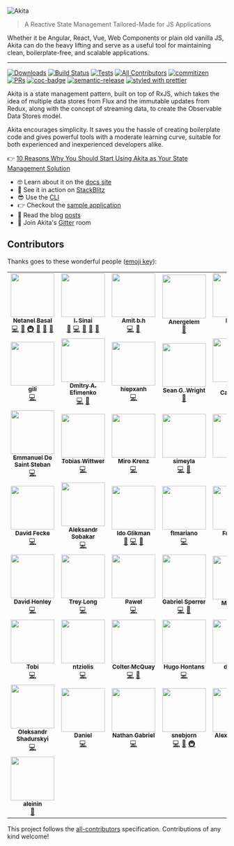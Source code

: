 ![Akita](https://s8.postimg.cc/d4m3fc9tx/image.png)

> A Reactive State Management Tailored-Made for JS Applications

Whether it be Angular, React, Vue, Web Components or plain old vanilla JS, Akita can do the heavy lifting and serve as a useful tool for maintaining clean, boilerplate-free, and scalable applications.

<hr />

[![Downloads](https://img.shields.io/npm/dt/@datorama/akita.svg?style=flat-square)]()
[![Build Status](https://github.com/datorama/akita/workflows/Build/badge.svg)](https://github.com/datorama/akita/actions?query=workflow%3A%22Build%22)
[![Tests](https://github.com/datorama/akita/workflows/Tests/badge.svg)](https://github.com/datorama/akita/actions?query=workflow%3A%22Tests%22)
[![All Contributors](https://img.shields.io/badge/all_contributors-45-orange.svg?style=flat-square)](#contributors)
[![commitizen](https://img.shields.io/badge/commitizen-friendly-brightgreen.svg?style=flat-square)]()
[![PRs](https://img.shields.io/badge/PRs-welcome-brightgreen.svg?style=flat-square)]()
[![coc-badge](https://img.shields.io/badge/codeof-conduct-ff69b4.svg?style=flat-square)]()
[![semantic-release](https://img.shields.io/badge/%20%20%F0%9F%93%A6%F0%9F%9A%80-semantic--release-e10079.svg?style=flat-square)](https://github.com/semantic-release/semantic-release)
[![styled with prettier](https://img.shields.io/badge/styled_with-prettier-ff69b4.svg?style=flat-square)](https://github.com/prettier/prettier)

Akita is a state management pattern, built on top of RxJS, which takes the idea of multiple data stores from Flux and the immutable updates from Redux, along with the concept of streaming data, to create the Observable Data Stores model.

Akita encourages simplicity. It saves you the hassle of creating boilerplate code and gives powerful tools with a moderate learning curve, suitable for both experienced and inexperienced developers alike.

👉 [10 Reasons Why You Should Start Using Akita as Your State Management Solution](https://engineering.datorama.com/10-reasons-why-you-should-start-using-akita-as-your-state-management-solution-66b63d033fec)

- 🤓 Learn about it on the [docs site](https://datorama.github.io/akita/)
- 🚀 See it in action on [StackBlitz](https://stackblitz.com/edit/akita-todos-app)
- 😎 Use the [CLI](https://github.com/datorama/akita/tree/master/cli)
- 👉 Checkout the [sample application](http://akita.surge.sh/)
- 📖 Read the blog [posts](https://netbasal.gitbook.io/akita/general/blog-posts)
- 🍄 Join Akita's [Gitter](https://gitter.im/akita-state-management/Lobby#) room

## Contributors

Thanks goes to these wonderful people ([emoji key](https://github.com/kentcdodds/all-contributors#emoji-key)):

<!-- ALL-CONTRIBUTORS-LIST:START - Do not remove or modify this section -->
<!-- prettier-ignore-start -->
<!-- markdownlint-disable -->
<table>
  <tr>
    <td align="center"><a href="https://www.netbasal.com"><img src="https://avatars1.githubusercontent.com/u/6745730?v=4" width="100px;" alt=""/><br /><sub><b>Netanel Basal</b></sub></a><br /><a href="https://github.com/NetanelBasal/akita/commits?author=NetanelBasal" title="Code">💻</a> <a href="#design-NetanelBasal" title="Design">🎨</a> <a href="#infra-NetanelBasal" title="Infrastructure (Hosting, Build-Tools, etc)">🚇</a> <a href="#ideas-NetanelBasal" title="Ideas, Planning, & Feedback">🤔</a> <a href="#blog-NetanelBasal" title="Blogposts">📝</a> <a href="https://github.com/NetanelBasal/akita/commits?author=NetanelBasal" title="Documentation">📖</a></td>
    <td align="center"><a href="https://github.com/theblushingcrow"><img src="https://avatars3.githubusercontent.com/u/638818?v=4" width="100px;" alt=""/><br /><sub><b>I. Sinai</b></sub></a><br /><a href="https://github.com/NetanelBasal/akita/commits?author=theblushingcrow" title="Documentation">📖</a> <a href="https://github.com/NetanelBasal/akita/commits?author=theblushingcrow" title="Code">💻</a> <a href="#blog-theblushingcrow" title="Blogposts">📝</a> <a href="#ideas-theblushingcrow" title="Ideas, Planning, & Feedback">🤔</a> <a href="#design-theblushingcrow" title="Design">🎨</a></td>
    <td align="center"><a href="https://github.com/bh86"><img src="https://avatars2.githubusercontent.com/u/78281?v=4" width="100px;" alt=""/><br /><sub><b>Amit b.h</b></sub></a><br /><a href="https://github.com/NetanelBasal/akita/commits?author=bh86" title="Code">💻</a> <a href="#ideas-bh86" title="Ideas, Planning, & Feedback">🤔</a></td>
    <td align="center"><a href="https://github.com/Anergelem"><img src="https://avatars0.githubusercontent.com/u/25507557?v=4" width="100px;" alt=""/><br /><sub><b>Anergelem</b></sub></a><br /><a href="#design-Anergelem" title="Design">🎨</a></td>
    <td align="center"><a href="https://github.com/hoisel"><img src="https://avatars2.githubusercontent.com/u/400244?v=4" width="100px;" alt=""/><br /><sub><b>Hoisel</b></sub></a><br /><a href="https://github.com/NetanelBasal/akita/commits?author=hoisel" title="Code">💻</a></td>
    <td align="center"><a href="https://www.linkedin.com/in/ange-picard-54648b136/"><img src="https://avatars0.githubusercontent.com/u/13108166?v=4" width="100px;" alt=""/><br /><sub><b>Ange Picard</b></sub></a><br /><a href="https://github.com/NetanelBasal/akita/commits?author=MonsieurMan" title="Documentation">📖</a></td>
    <td align="center"><a href="https://github.com/shaharkazaz"><img src="https://avatars2.githubusercontent.com/u/17194830?v=4" width="100px;" alt=""/><br /><sub><b>Shahar Kazaz</b></sub></a><br /><a href="https://github.com/NetanelBasal/akita/commits?author=shaharkazaz" title="Code">💻</a> <a href="https://github.com/NetanelBasal/akita/commits?author=shaharkazaz" title="Documentation">📖</a> <a href="#blog-shaharkazaz" title="Blogposts">📝</a></td>
  </tr>
  <tr>
    <td align="center"><a href="https://github.com/ritox842"><img src="https://avatars0.githubusercontent.com/u/7280441?v=4" width="100px;" alt=""/><br /><sub><b>gili</b></sub></a><br /><a href="https://github.com/NetanelBasal/akita/commits?author=ritox842" title="Code">💻</a></td>
    <td align="center"><a href="http://dmitryefimenko.github.io/"><img src="https://avatars0.githubusercontent.com/u/2098175?v=4" width="100px;" alt=""/><br /><sub><b>Dmitry A. Efimenko</b></sub></a><br /><a href="https://github.com/NetanelBasal/akita/commits?author=DmitryEfimenko" title="Code">💻</a> <a href="#ideas-DmitryEfimenko" title="Ideas, Planning, & Feedback">🤔</a></td>
    <td align="center"><a href="https://github.com/hiepxanh"><img src="https://avatars0.githubusercontent.com/u/16970990?v=4" width="100px;" alt=""/><br /><sub><b>hiepxanh</b></sub></a><br /><a href="https://github.com/NetanelBasal/akita/commits?author=hiepxanh" title="Code">💻</a></td>
    <td align="center"><a href="http://www.seangwright.me"><img src="https://avatars3.githubusercontent.com/u/1382768?v=4" width="100px;" alt=""/><br /><sub><b>Sean G. Wright</b></sub></a><br /><a href="#ideas-sgwatgit" title="Ideas, Planning, & Feedback">🤔</a></td>
    <td align="center"><a href="http://www.xperiments.in"><img src="https://avatars0.githubusercontent.com/u/417709?v=4" width="100px;" alt=""/><br /><sub><b>Pedro Casaubon</b></sub></a><br /><a href="https://github.com/NetanelBasal/akita/commits?author=xperiments" title="Code">💻</a></td>
    <td align="center"><a href="https://github.com/omgwtflaserguns"><img src="https://avatars2.githubusercontent.com/u/16048976?v=4" width="100px;" alt=""/><br /><sub><b>omgwtflaserguns</b></sub></a><br /><a href="https://github.com/NetanelBasal/akita/commits?author=omgwtflaserguns" title="Code">💻</a></td>
    <td align="center"><a href="https://github.com/DanielNetzer"><img src="https://avatars2.githubusercontent.com/u/14941988?v=4" width="100px;" alt=""/><br /><sub><b>Daniel Netzer</b></sub></a><br /><a href="https://github.com/NetanelBasal/akita/commits?author=DanielNetzer" title="Code">💻</a></td>
  </tr>
  <tr>
    <td align="center"><a href="https://github.com/manudss"><img src="https://avatars3.githubusercontent.com/u/1046806?v=4" width="100px;" alt=""/><br /><sub><b>Emmanuel De Saint Steban</b></sub></a><br /><a href="https://github.com/NetanelBasal/akita/commits?author=manudss" title="Code">💻</a></td>
    <td align="center"><a href="https://github.com/twittwer"><img src="https://avatars1.githubusercontent.com/u/8677948?v=4" width="100px;" alt=""/><br /><sub><b>Tobias Wittwer</b></sub></a><br /><a href="https://github.com/NetanelBasal/akita/commits?author=twittwer" title="Code">💻</a></td>
    <td align="center"><a href="https://github.com/n0script"><img src="https://avatars2.githubusercontent.com/u/36441932?v=4" width="100px;" alt=""/><br /><sub><b>Miro Krenz</b></sub></a><br /><a href="https://github.com/NetanelBasal/akita/commits?author=n0script" title="Code">💻</a></td>
    <td align="center"><a href="https://github.com/simeyla"><img src="https://avatars1.githubusercontent.com/u/3656278?v=4" width="100px;" alt=""/><br /><sub><b>simeyla </b></sub></a><br /><a href="https://github.com/NetanelBasal/akita/commits?author=simeyla" title="Code">💻</a> <a href="#ideas-simeyla" title="Ideas, Planning, & Feedback">🤔</a></td>
    <td align="center"><a href="https://github.com/Teamop"><img src="https://avatars1.githubusercontent.com/u/8519685?v=4" width="100px;" alt=""/><br /><sub><b>Terry</b></sub></a><br /><a href="https://github.com/NetanelBasal/akita/commits?author=Teamop" title="Code">💻</a></td>
    <td align="center"><a href="https://www.nativescript.org/"><img src="https://avatars3.githubusercontent.com/u/4092076?v=4" width="100px;" alt=""/><br /><sub><b>Alexander Vakrilov</b></sub></a><br /><a href="https://github.com/NetanelBasal/akita/commits?author=vakrilov" title="Code">💻</a></td>
    <td align="center"><a href="https://github.com/orangeswim"><img src="https://avatars1.githubusercontent.com/u/1499212?v=4" width="100px;" alt=""/><br /><sub><b>Cyprian Bergonia</b></sub></a><br /><a href="https://github.com/NetanelBasal/akita/commits?author=orangeswim" title="Code">💻</a></td>
  </tr>
  <tr>
    <td align="center"><a href="http://www.eyecook.net"><img src="https://avatars0.githubusercontent.com/u/13577480?v=4" width="100px;" alt=""/><br /><sub><b>David Fecke</b></sub></a><br /><a href="https://github.com/NetanelBasal/akita/commits?author=leptoquark1" title="Code">💻</a></td>
    <td align="center"><a href="http://xaosaki.ru"><img src="https://avatars0.githubusercontent.com/u/28115571?v=4" width="100px;" alt=""/><br /><sub><b>Aleksandr Sobakar</b></sub></a><br /><a href="https://github.com/NetanelBasal/akita/commits?author=xaosaki" title="Code">💻</a></td>
    <td align="center"><a href="https://github.com/idoglikman"><img src="https://avatars1.githubusercontent.com/u/37035056?v=4" width="100px;" alt=""/><br /><sub><b>Ido Glikman</b></sub></a><br /><a href="#blog-idoglikman" title="Blogposts">📝</a> <a href="https://github.com/NetanelBasal/akita/commits?author=idoglikman" title="Code">💻</a> <a href="#ideas-idoglikman" title="Ideas, Planning, & Feedback">🤔</a></td>
    <td align="center"><a href="https://github.com/flmariano"><img src="https://avatars1.githubusercontent.com/u/38477338?v=4" width="100px;" alt=""/><br /><sub><b>flmariano</b></sub></a><br /><a href="https://github.com/NetanelBasal/akita/commits?author=flmariano" title="Code">💻</a></td>
    <td align="center"><a href="https://github.com/GrandSchtroumpf"><img src="https://avatars1.githubusercontent.com/u/8143464?v=4" width="100px;" alt=""/><br /><sub><b>François</b></sub></a><br /><a href="https://github.com/NetanelBasal/akita/commits?author=GrandSchtroumpf" title="Code">💻</a></td>
    <td align="center"><a href="https://github.com/Gustav0ar"><img src="https://avatars3.githubusercontent.com/u/628398?v=4" width="100px;" alt=""/><br /><sub><b>Gustavo Rosa</b></sub></a><br /><a href="https://github.com/NetanelBasal/akita/commits?author=Gustav0ar" title="Code">💻</a></td>
    <td align="center"><a href="https://github.com/RobYed"><img src="https://avatars1.githubusercontent.com/u/6669407?v=4" width="100px;" alt=""/><br /><sub><b>Robert Dey</b></sub></a><br /><a href="https://github.com/NetanelBasal/akita/commits?author=RobYed" title="Code">💻</a></td>
  </tr>
  <tr>
    <td align="center"><a href="https://github.com/davidhenley"><img src="https://avatars0.githubusercontent.com/u/15056748?v=4" width="100px;" alt=""/><br /><sub><b>David Henley</b></sub></a><br /><a href="https://github.com/NetanelBasal/akita/commits?author=davidhenley" title="Code">💻</a></td>
    <td align="center"><a href="https://github.com/xealot"><img src="https://avatars1.githubusercontent.com/u/189873?v=4" width="100px;" alt=""/><br /><sub><b>Trey Long</b></sub></a><br /><a href="https://github.com/NetanelBasal/akita/commits?author=xealot" title="Code">💻</a></td>
    <td align="center"><a href="http://m.me/pawel.boguslawski"><img src="https://avatars2.githubusercontent.com/u/5169399?v=4" width="100px;" alt=""/><br /><sub><b>Paweł</b></sub></a><br /><a href="https://github.com/NetanelBasal/akita/commits?author=bogusweb" title="Code">💻</a></td>
    <td align="center"><a href="https://github.com/FERNman"><img src="https://avatars3.githubusercontent.com/u/12270008?v=4" width="100px;" alt=""/><br /><sub><b>Gabriel Sperrer</b></sub></a><br /><a href="https://github.com/NetanelBasal/akita/commits?author=FERNman" title="Code">💻</a> <a href="#ideas-FERNman" title="Ideas, Planning, & Feedback">🤔</a></td>
    <td align="center"><a href="https://github.com/Maxstgt"><img src="https://avatars1.githubusercontent.com/u/39312833?v=4" width="100px;" alt=""/><br /><sub><b>Max Fritz</b></sub></a><br /><a href="https://github.com/NetanelBasal/akita/commits?author=Maxstgt" title="Documentation">📖</a></td>
    <td align="center"><a href="https://github.com/sjroesink"><img src="https://avatars1.githubusercontent.com/u/607628?v=4" width="100px;" alt=""/><br /><sub><b>sjroesink</b></sub></a><br /><a href="https://github.com/NetanelBasal/akita/commits?author=sjroesink" title="Code">💻</a></td>
    <td align="center"><a href="https://github.com/danzrou"><img src="https://avatars3.githubusercontent.com/u/6433766?v=4" width="100px;" alt=""/><br /><sub><b>Dan Roujinsky</b></sub></a><br /><a href="https://github.com/NetanelBasal/akita/commits?author=danzrou" title="Code">💻</a></td>
  </tr>
  <tr>
    <td align="center"><a href="https://www.nützliche.it/"><img src="https://avatars2.githubusercontent.com/u/4036376?v=4" width="100px;" alt=""/><br /><sub><b>Tobi</b></sub></a><br /><a href="https://github.com/NetanelBasal/akita/commits?author=fen89" title="Code">💻</a></td>
    <td align="center"><a href="https://github.com/ntziolis"><img src="https://avatars2.githubusercontent.com/u/265338?v=4" width="100px;" alt=""/><br /><sub><b>ntziolis</b></sub></a><br /><a href="https://github.com/NetanelBasal/akita/commits?author=ntziolis" title="Code">💻</a></td>
    <td align="center"><a href="https://github.com/cjam"><img src="https://avatars2.githubusercontent.com/u/1000288?v=4" width="100px;" alt=""/><br /><sub><b>Colter McQuay</b></sub></a><br /><a href="https://github.com/NetanelBasal/akita/commits?author=cjam" title="Code">💻</a> <a href="#ideas-cjam" title="Ideas, Planning, & Feedback">🤔</a></td>
    <td align="center"><a href="https://github.com/Hugo-Hontans"><img src="https://avatars0.githubusercontent.com/u/42539174?v=4" width="100px;" alt=""/><br /><sub><b>Hugo Hontans</b></sub></a><br /><a href="https://github.com/NetanelBasal/akita/commits?author=Hugo-Hontans" title="Code">💻</a></td>
    <td align="center"><a href="https://github.com/dexster"><img src="https://avatars2.githubusercontent.com/u/6392334?v=4" width="100px;" alt=""/><br /><sub><b>dexster</b></sub></a><br /><a href="https://github.com/NetanelBasal/akita/commits?author=dexster" title="Code">💻</a></td>
    <td align="center"><a href="https://github.com/snowyu"><img src="https://avatars1.githubusercontent.com/u/327887?v=4" width="100px;" alt=""/><br /><sub><b>Riceball LEE</b></sub></a><br /><a href="https://github.com/NetanelBasal/akita/commits?author=snowyu" title="Code">💻</a></td>
    <td align="center"><a href="https://github.com/GeorgeBark"><img src="https://avatars0.githubusercontent.com/u/7204152?v=4" width="100px;" alt=""/><br /><sub><b>GeorgeBark</b></sub></a><br /><a href="https://github.com/NetanelBasal/akita/commits?author=GeorgeBark" title="Code">💻</a></td>
  </tr>
  <tr>
    <td align="center"><a href="https://github.com/AlexandrSHad"><img src="https://avatars1.githubusercontent.com/u/11280138?v=4" width="100px;" alt=""/><br /><sub><b>Oleksandr Shadurskyi</b></sub></a><br /><a href="https://github.com/NetanelBasal/akita/commits?author=AlexandrSHad" title="Code">💻</a></td>
    <td align="center"><a href="https://github.com/tuurbo"><img src="https://avatars3.githubusercontent.com/u/996899?v=4" width="100px;" alt=""/><br /><sub><b>Daniel</b></sub></a><br /><a href="https://github.com/NetanelBasal/akita/commits?author=tuurbo" title="Code">💻</a></td>
    <td align="center"><a href="https://github.com/NathanAlcantara"><img src="https://avatars0.githubusercontent.com/u/39138501?v=4" width="100px;" alt=""/><br /><sub><b>Nathan Gabriel</b></sub></a><br /><a href="https://github.com/NetanelBasal/akita/commits?author=NathanAlcantara" title="Code">💻</a></td>
    <td align="center"><a href="https://github.com/snebjorn"><img src="https://avatars0.githubusercontent.com/u/1266245?v=4" width="100px;" alt=""/><br /><sub><b>snebjorn</b></sub></a><br /><a href="https://github.com/NetanelBasal/akita/commits?author=snebjorn" title="Code">💻</a> <a href="#ideas-snebjorn" title="Ideas, Planning, & Feedback">🤔</a> <a href="#infra-snebjorn" title="Infrastructure (Hosting, Build-Tools, etc)">🚇</a></td>
    <td align="center"><a href="https://github.com/theorlovsky"><img src="https://avatars1.githubusercontent.com/u/21097952?v=4" width="100px;" alt=""/><br /><sub><b>Alex Orlovsky</b></sub></a><br /><a href="https://github.com/NetanelBasal/akita/commits?author=theorlovsky" title="Code">💻</a></td>
    <td align="center"><a href="https://github.com/NickLargen"><img src="https://avatars1.githubusercontent.com/u/1881732?v=4" width="100px;" alt=""/><br /><sub><b>NickLargen</b></sub></a><br /><a href="https://github.com/NetanelBasal/akita/commits?author=NickLargen" title="Code">💻</a> <a href="https://github.com/NetanelBasal/akita/commits?author=NickLargen" title="Tests">⚠️</a></td>
    <td align="center"><a href="https://github.com/mateuszroszczyk"><img src="https://avatars0.githubusercontent.com/u/26057696?v=4" width="100px;" alt=""/><br /><sub><b>mateuszroszczyk</b></sub></a><br /><a href="https://github.com/NetanelBasal/akita/commits?author=mateuszroszczyk" title="Code">💻</a></td>
  </tr>
  <tr>
    <td align="center"><a href="https://github.com/aleinin"><img src="https://avatars1.githubusercontent.com/u/25621595?v=4" width="100px;" alt=""/><br /><sub><b>aleinin</b></sub></a><br /><a href="https://github.com/NetanelBasal/akita/commits?author=aleinin" title="Documentation">📖</a></td>
  </tr>
</table>

<!-- markdownlint-enable -->
<!-- prettier-ignore-end -->

<!-- ALL-CONTRIBUTORS-LIST:END -->

This project follows the [all-contributors](https://github.com/kentcdodds/all-contributors) specification. Contributions of any kind welcome!
